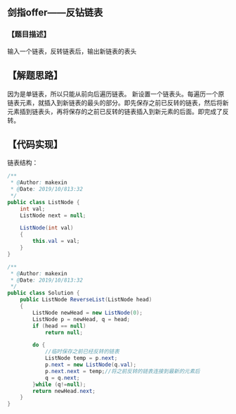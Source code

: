 ## 剑指offer——反钻链表

### 【题目描述】
输入一个链表，反转链表后，输出新链表的表头

## 【解题思路】
因为是单链表，所以只能从前向后遍历链表。
新设置一个链表头。每遍历一个原链表元素，就插入到新链表的最头的部分。即先保存之前已反转的链表，然后将新元素插到链表头，再将保存的之前已反转的链表插入到新元素的后面。即完成了反转。

## 【代码实现】
链表结构：

```java
/**
 * @Author: makexin
 * @Date: 2019/10/813:32
 */
public class ListNode {
    int val;
    ListNode next = null;

    ListNode(int val)
    {
        this.val = val;
    }
}

```

```java
/**
 * @Author: makexin
 * @Date: 2019/10/813:32
 */
public class Solution {
    public ListNode ReverseList(ListNode head)
    {
        ListNode newHead = new ListNode(0);
        ListNode p = newHead, q = head;
        if (head == null)
            return null;

        do {
            //临时保存之前已经反转的链表
            ListNode temp = p.next;
            p.next = new ListNode(q.val);
            p.next.next = temp;//将之前反转的链表连接到最新的元素后
            q = q.next;
        }while (q!=null);
        return newHead.next;
    }
}

```
